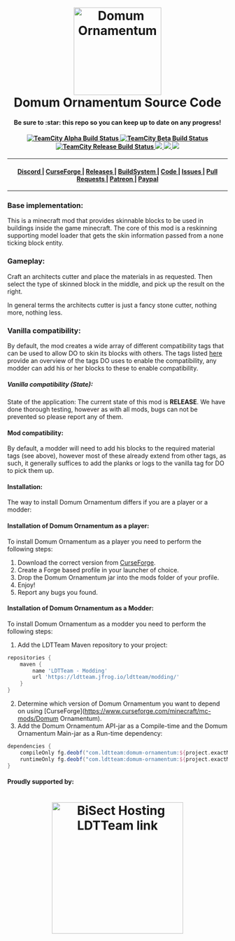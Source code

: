 <h1 align="center">
  <a name="logo" href="https://github.com/ldtteam/Domum-Ornamentum"><img src="https://github.com/ldtteam/Domum-Ornamentum/raw/version/latest/logo.png" alt="Domum Ornamentum" width="200"></a>
  <br>
  Domum Ornamentum Source Code
</h1>
<h4 align="center">Be sure to :star: this repo so you can keep up to date on any progress!</h4>
<div align="center">
  <h4>
    <a href="https://buildsystem.ldtteam.com/buildConfiguration/LetSDevTogether_Domum-Ornamentum_Alpha_Release?branch=&mode=builds">
        <img alt="TeamCity Alpha Build Status" src="https://img.shields.io/teamcity/build/e/LetSDevTogether_Domum-Ornamentum_Alpha_Release?label=Alpha&logo=Alpha%20build&server=https%3A%2F%2Fbuildsystem.ldtteam.com&style=plasticr">
    </a>
    <a href="https://buildsystem.ldtteam.com/buildConfiguration/LetSDevTogether_Domum-Ornamentum_Beta_Release?branch=&mode=builds">
        <img alt="TeamCity Beta Build Status" src="https://img.shields.io/teamcity/build/e/LetSDevTogether_Domum-Ornamentum_Beta_Release?label=Beta&logo=Beta%20build&server=https%3A%2F%2Fbuildsystem.ldtteam.com&style=plasticr">
    </a>
    <a href="https://buildsystem.ldtteam.com/buildConfiguration/LetSDevTogether_Domum-Ornamentum_Release_Release?branch=&mode=builds">
        <img alt="TeamCity Release Build Status" src="https://img.shields.io/teamcity/build/e/LetSDevTogether_Domum-Ornamentum_Release_Release?label=Release&logo=Release%20build&server=https%3A%2F%2Fbuildsystem.ldtteam.com&style=plasticr">
    </a>
    <a href="https://github.com/ldtteam/Domum-Ornamentum/stargazers">
        <img src="https://img.shields.io/github/stars/ldtteam/Domum-Ornamentum.svg?style=plasticr"/>
    </a>
    <a href="https://github.com/ldtteam/Domum-Ornamentum/commits/master">
        <img src="https://img.shields.io/github/last-commit/ldtteam/Domum-Ornamentum.svg?style=plasticr"/>
    </a>
    <a href="https://github.com/ldtteam/Domum-Ornamentum/commits/master">
        <img src="https://img.shields.io/github/commit-activity/m/ldtteam/Domum-Ornamentum.svg?style=plasticr"/>
    </a>
  </h4>
</div>
<hr />
<div align="center"><a name="menu"></a>
  <h4>
    <a href="https://discord.gg/C63JEm3aQt">
      Discord
    </a>
    <span> | </span>
    <a href="https://www.curseforge.com/minecraft/mc-mods/Domum-Ornamentum">
      CurseForge
    </a>
    <span> | </span>
    <a href="https://www.curseforge.com/minecraft/mc-mods/Domum-Ornamentum/files">
      Releases
    </a>
    <span> | </span>
    <a href="https://buildsystem.ldtteam.com/project/LetSDevTogether_Domum-Ornamentum?branch=&mode=builds">
      BuildSystem
    </a>
    <span> | </span>
    <a href="https://github.com/ldtteam/Domum-Ornamentum/">
      Code
    </a>
    <span> | </span>
    <a href="https://github.com/ldtteam/Domum-Ornamentum/issues">
      Issues
    </a>
    <span> | </span>
    <a href="https://github.com/ldtteam/Domum-Ornamentum/pulls">
      Pull Requests
    </a>
    <span> | </span>
    <a href="https://www.patreon.com/Minecolonies">
      Patreon
    </a>
    <span> | </span>
    <a href="https://www.paypal.com/cgi-bin/webscr?return=https://www.curseforge.com/projects/449945&cn=Add+special+instructions+to+the+addon+author()&business=paypal%40ldtteam.com&bn=PP-DonationsBF:btn_donateCC_LG.gif:NonHosted&cancel_return=https://www.curseforge.com/projects/449945&lc=US&item_name=Domum-Ornamentum+(from+GitHub.com)&cmd=_donations&rm=1&no_shipping=1&currency_code=USD">
      Paypal
    </a>
  </h4>
</div>
<hr />

### <a name="BaseImplementation"></a>Base implementation:
This is a minecraft mod that provides skinnable blocks to be used in buildings inside the game minecraft.
The core of this mod is a reskinning supporting model loader that gets the skin information passed from a none ticking block entity.

### <a name="Gameplay"></a>Gameplay:
Craft an architects cutter and place the materials in as requested.
Then select the type of skinned block in the middle, and pick up the result on the right.

In general terms the architects cutter is just a fancy stone cutter, nothing more, nothing less.
### <a name="VanillaCompatibility"></a>Vanilla compatibility:
By default, the mod creates a wide array of different compatibility tags that can be used to allow DO to skin its blocks with others.
The tags listed [here](https://github.com/ldtteam/Domum-Ornamentum/tree/version/latest/src/datagen/generated/domum_ornamentum/data/domum_ornamentum/tags/blocks) provide an overview of the tags DO uses to 
enable the compatibility, any modder can add his or her blocks to these to enable compatibility.

##### <a name="VanillaCompatibilityState"></a>Vanilla compatibility (State):
State of the application:
The current state of this mod is **RELEASE**.
We have done thorough testing, however as with all mods, bugs can not be prevented so please report any of them. 

#### <a name="ModCompatibility"></a>Mod compatibility:
By default, a modder will need to add his blocks to the required material tags (see above), however most of these already extend from other tags, as such, it generally suffices to add
the planks or logs to the vanilla tag for DO to pick them up.

#### <a name="Installation"></a>Installation:
The way to install Domum Ornamentum differs if you are a player or a modder:
#### <a name="InstallationPlayer"></a>Installation of Domum Ornamentum as a player:
To install Domum Ornamentum as a player you need to perform the following steps:
1) Download the correct version from [CurseForge](https://www.curseforge.com/minecraft/mc-mods/Domum-Ornamentum).
2) Create a Forge based profile in your launcher of choice.
3) Drop the Domum Ornamentum jar into the mods folder of your profile.
4) Enjoy!
5) Report any bugs you found.

#### <a name="InstallationModder"></a>Installation of Domum Ornamentum as a Modder:
To install Domum Ornamentum as a modder you need to perform the following steps:
1) Add the LDTTeam Maven repository to your project:
```groovy
repositories {
    maven {
        name 'LDTTeam - Modding'
        url 'https://ldtteam.jfrog.io/ldtteam/modding/'
    }
}
```
2) Determine which version of Domum Ornamentum you want to depend on using [CurseForge](https://www.curseforge.com/minecraft/mc-mods/Domum Ornamentum).
3) Add the Domum Ornamentum API-jar as a Compile-time and the Domum Ornamentum Main-jar as a Run-time dependency:
```groovy
dependencies {
    compileOnly fg.deobf("com.ldtteam:domum-ornamentum:${project.exactMinecraftVersion}-${project.DomumOrnamentumVersion}:api")
    runtimeOnly fg.deobf("com.ldtteam:domum-ornamentum:${project.exactMinecraftVersion}-${project.DomumOrnamentumVersion}:universal")
}
```

#### <a name="SupportedBy"></a>Proudly supported by:
<h1 align="center">
  <a name="logo" href="https://bisecthosting.com/ldtteam"><img src="https://media.discordapp.net/attachments/697517732219846766/727581811151995071/MinecoloniesLogo2Final.png" alt="BiSect Hosting LDTTeam link" width="300"></a>
</h1>
